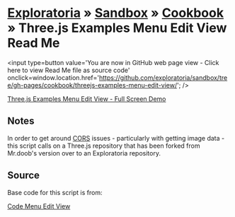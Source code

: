 [Exploratoria]( http://exploratoria.github.io ) &raquo; [Sandbox]( http://exploratoria.github.io/sandbox/ ) &raquo; [Cookbook]( http://exploratoria.github.io/sandbox/cookbook/ ) &raquo;
Three.js Examples Menu Edit View Read Me
===

<span style=display:none; >[You are now in GitHub source code view - click here to view Read Me file as a web page]( http://exploratoria.github.io/sandbox/cookbook/threejs-examples-menu-edit-view/index.html "View file as a web page." ) </span>
<input type=button value='You are now in GitHub web page view - Click here to view Read Me file as source code' onclick=window.location.href='https://github.com/exploratoria/sandbox/tree/gh-pages/cookbook/threejs-examples-menu-edit-view/'; />

[Three.js Examples Menu Edit View - Full Screen Demo]( http://exploratoria.github.io/sandbox/cookbook/threejs-examples-menu-edit-view/dev/index.html )  


## Notes

In order to get around [CORS]( https://en.wikipedia.org/wiki/Cross-origin_resource_sharing ) issues - particularly with getting image data - 
this script calls on a Three.js repository that has been forked from Mr.doob's version over to an Exploratoria repository.



## Source

Base code for this script is from:

[Code Menu Edit View]( http://exploratoria.github.io/sandbox/cookbook/code-menu-edit-view/index.html )

